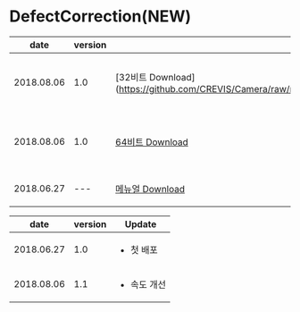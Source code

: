 
# DefectCorrection(NEW)

| date | version | link | Inform |
|---|---|---|---|
| 2018.08.06 | 1.0 |  [32비트  Download] (https://github.com/CREVIS/Camera/raw/master/Tools/DefectCorrection(NEW)/DefectCorrection_v1.1_x86(CLCamera).zip)| <ul><li>CLCamera디펙검출 프로그램<br/></li> |
| 2018.08.06 | 1.0 | [64비트 Download](https://github.com/CREVIS/Camera/raw/master/Tools/DefectCorrection(NEW)/DefectCorrection_v1.1_x64(CLCamera).zip)| <ul><li>CLCamera디펙검출 프로그램<br/></li> |
| 2018.06.27 | --- | [메뉴얼 Download](https://github.com/CREVIS/Camera/raw/master/Tools/DefectCorrection(NEW)/DefectCorrection(NEW)%EB%A9%94%EB%89%B4%EC%96%BC%202018-06-27.pdf)| <ul><li> 사용 메뉴얼<br/></li> |
  
  
| date | version | Update |
|---|---|---|
| 2018.06.27 |1.0| <ul><li> 첫 배포 <br/></li> |
| 2018.08.06 |1.1| <ul><li> 속도 개선 <br/></li> |
  
